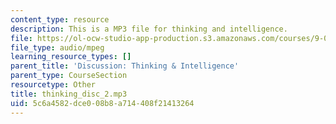 ```yaml
---
content_type: resource
description: This is a MP3 file for thinking and intelligence.
file: https://ol-ocw-studio-app-production.s3.amazonaws.com/courses/9-00sc-introduction-to-psychology-fall-2011/5c6a4582dce008b8a714408f21413264_thinking_disc_2.mp3
file_type: audio/mpeg
learning_resource_types: []
parent_title: 'Discussion: Thinking & Intelligence'
parent_type: CourseSection
resourcetype: Other
title: thinking_disc_2.mp3
uid: 5c6a4582-dce0-08b8-a714-408f21413264
---
```

